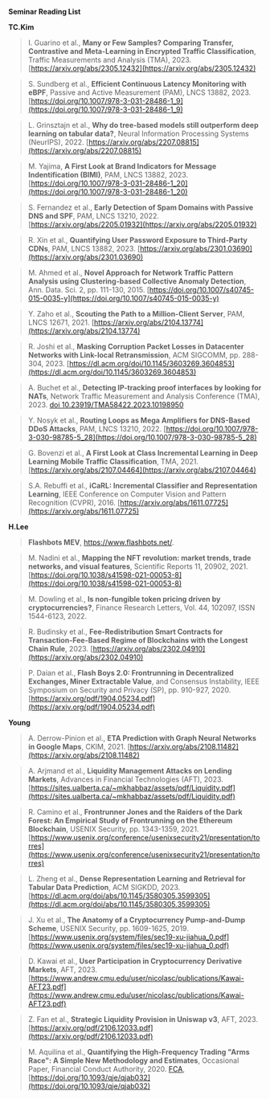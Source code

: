 **Seminar Reading List**

**TC.Kim**

>I. Guarino et al., __Many or Few Samples? Comparing Transfer, Contrastive and Meta-Learning in Encrypted Traffic Classification__, Traffic Measurements and Analysis (TMA), 2023. [https://arxiv.org/abs/2305.12432](https://arxiv.org/abs/2305.12432)

>S. Sundberg et al., __Efficient Continuous Latency Monitoring with eBPF__, Passive and Active Measurement (PAM), LNCS 13882, 2023. [https://doi.org/10.1007/978-3-031-28486-1_9](https://doi.org/10.1007/978-3-031-28486-1_9)

> L. Grinsztajn et al., __Why do tree-based models still outperform deep learning on tabular data?__, Neural Information Processing Systems (NeurIPS), 2022. [https://arxiv.org/abs/2207.08815](https://arxiv.org/abs/2207.08815)

>M. Yajima, __A First Look at Brand Indicators for Message Indentification (BIMI)__, PAM, LNCS 13882, 2023. [https://doi.org/10.1007/978-3-031-28486-1_20](https://doi.org/10.1007/978-3-031-28486-1_20)

>S. Fernandez et al., __Early Detection of Spam Domains with Passive DNS and SPF__, PAM, LNCS 13210, 2022. [https://arxiv.org/abs/2205.01932](https://arxiv.org/abs/2205.01932)

>R. Xin et al., __Quantifying User Password Exposure to Third-Party CDNs__, PAM, LNCS 13882, 2023. [https://arxiv.org/abs/2301.03690](https://arxiv.org/abs/2301.03690)

>M. Ahmed et al., __Novel Approach for Network Traffic Pattern Analysis using Clustering-based Collective Anomaly Detection__, Ann. Data. Sci. 2, pp. 111-130, 2015. [https://doi.org/10.1007/s40745-015-0035-y](https://doi.org/10.1007/s40745-015-0035-y)

>Y. Zaho et al., __Scouting the Path to a Million-Client Server__, PAM, LNCS 12671, 2021. [https://arxiv.org/abs/2104.13774](https://arxiv.org/abs/2104.13774)

>R. Joshi et al., __Masking Corruption Packet Losses in Datacenter Networks with Link-local Retransmission__, ACM SIGCOMM, pp. 288-304, 2023. [https://dl.acm.org/doi/10.1145/3603269.3604853](https://dl.acm.org/doi/10.1145/3603269.3604853) 

>A. Buchet et al., __Detecting IP-tracking proof interfaces by looking for NATs__, Network Traffic Measurement and Analysis Conference (TMA), 2023. [doi 10.23919/TMA58422.2023.10198950](https://ieeexplore.ieee.org/document/10198950)

>Y. Nosyk et al., __Routing Loops as Mega Amplifiers for DNS-Based DDoS Attacks__, PAM, LNCS 13210, 2022. [https://doi.org/10.1007/978-3-030-98785-5_28](https://doi.org/10.1007/978-3-030-98785-5_28)

>G. Bovenzi et al., __A First Look at Class Incremental Learning in Deep Learning Mobile Traffic Classification__, TMA, 2021. [https://arxiv.org/abs/2107.04464](https://arxiv.org/abs/2107.04464)

>S.A. Rebuffi et al., __iCaRL: Incremental Classifier and Representation Learning__, IEEE Conference on Computer Vision and Pattern Recognition (CVPR), 2016. [https://arxiv.org/abs/1611.07725](https://arxiv.org/abs/1611.07725)

**H.Lee**

>__Flashbots MEV__, https://www.flashbots.net/.

>M. Nadini et al., __Mapping the NFT revolution: market trends, trade networks, and visual features__, Scientific Reports 11, 20902, 2021. [https://doi.org/10.1038/s41598-021-00053-8](https://doi.org/10.1038/s41598-021-00053-8)

>M. Dowling et al., __Is non-fungible token pricing driven by cryptocurrencies?__, Finance Research Letters, Vol. 44, 102097, ISSN 1544-6123, 2022. [](https://doi.org/10.1016/j.frl.2021.102097)

>R. Budinsky et al., __Fee-Redistribution Smart Contracts for Transaction-Fee-Based Regime of Blockchains with the Longest Chain Rule__, 2023. [https://arxiv.org/abs/2302.04910](https://arxiv.org/abs/2302.04910)

>P. Daian et al., __Flash Boys 2.0: Frontrunning in Decentralized Exchanges, Miner Extractable Value__, and Consensus Instability, IEEE Symposium on Security and Privacy (SP), pp. 910-927, 2020. [https://arxiv.org/pdf/1904.05234.pdf](https://arxiv.org/pdf/1904.05234.pdf)


**Young**

>A. Derrow-Pinion et al., __ETA Prediction with Graph Neural Networks in Google Maps__, CKIM, 2021. [https://arxiv.org/abs/2108.11482](https://arxiv.org/abs/2108.11482)

>A. Arjmand et al., __Liquidity Management Attacks on Lending Markets__, Advances in Financial Technologies (AFT), 2023. [https://sites.ualberta.ca/~mkhabbaz/assets/pdf/Liquidity.pdf](https://sites.ualberta.ca/~mkhabbaz/assets/pdf/Liquidity.pdf)

>R. Camino et al., __Frontrunner Jones and the Raiders of the Dark Forest: An Empirical Study of Frontrunning on the Ethereum Blockchain__, USENIX Security, pp. 1343-1359, 2021. [https://www.usenix.org/conference/usenixsecurity21/presentation/torres](https://www.usenix.org/conference/usenixsecurity21/presentation/torres)

>L. Zheng et al., __Dense Representation Learning and Retrieval for Tabular Data Prediction__, ACM SIGKDD, 2023. [https://dl.acm.org/doi/abs/10.1145/3580305.3599305](https://dl.acm.org/doi/abs/10.1145/3580305.3599305)

>J. Xu et al., __The Anatomy of a Cryptocurrency Pump-and-Dump Scheme__, USENIX Security, pp. 1609-1625, 2019. [https://www.usenix.org/system/files/sec19-xu-jiahua_0.pdf](https://www.usenix.org/system/files/sec19-xu-jiahua_0.pdf)

>D. Kawai et al., __User Participation in Cryptocurrency Derivative Markets__, AFT, 2023. [https://www.andrew.cmu.edu/user/nicolasc/publications/Kawai-AFT23.pdf](https://www.andrew.cmu.edu/user/nicolasc/publications/Kawai-AFT23.pdf)

>Z. Fan et al., __Strategic Liquidity Provision in Uniswap v3__, AFT, 2023. [https://arxiv.org/pdf/2106.12033.pdf](https://arxiv.org/pdf/2106.12033.pdf)

>M. Aquilina et al., __Quantifying the High-Frequency Trading "Arms Race": A Simple New Methodology and Estimates__, Occasional Paper, Financial Conduct Authority, 2020. [FCA](https://www.fca.org.uk/publications/occasional-papers/occasional-paper-no-50-quantifying-high-frequency-trading-arms-race-new-methodology), [https://doi.org/10.1093/qje/qjab032](https://doi.org/10.1093/qje/qjab032)
